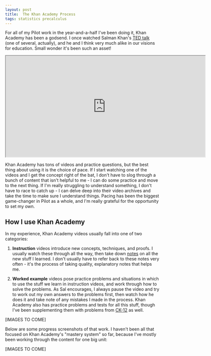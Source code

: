 ```yaml
---
layout: post
title:  The Khan Academy Process
tags: statistics precalculus
---
```


For all of my Pilot work in the year-and-a-half I've been doing it, Khan Academy has been a godsend. I once watched Salman Khan's [TED talk](https://www.youtube.com/watch?v=-MTRxRO5SRA) (one of several, actually), and he and I think very much alike in our visions for education. Small wonder it's been such an asset!

<iframe width="650" height="330" src="https://www.youtube.com/embed/-MTRxRO5SRA"></iframe>

Khan Academy has tons of videos and practice questions, but the best thing about using it is the choice of pace. If I start watching one of the videos and I get the concept right of the bat, I don't have to slog through a bunch of content that isn't helpful to me - I can do some practice and move to the next thing. If I'm really struggling to understand something, I don't have to race to catch up - I can delve deep into their video archives and take the time to make sure I understand things. Pacing has been the biggest game-changer in Pilot as a whole, and I'm really grateful for the opportunity to set my own.

## How I use Khan Academy

In my experience, Khan Academy videos usually fall into one of two categories:

1. __Instruction__ videos introduce new concepts, techniques, and proofs. I usually watch these through all the way, then take down [notes](../notes) on all the new stuff I learned. I don't usually have to refer back to these notes very often - it's the process of taking quality, explanatory notes that helps me.

2. __Worked example__ videos pose practice problems and situations in which to use the stuff we learn in instruction videos, and work through how to solve the problems. As Sal encourages, I always pause the video and try to work out my own answers to the problems first, then watch how he does it and take note of any mistakes I made in the process. Khan Academy also has practice problems and tests for all this stuff, though I've been supplementing them with problems from [CK-12]({{site.baseurl}}) as well.

[IMAGES TO COME]

Below are some progress screenshots of that work. I haven't been all that focused on Khan Academy's "mastery system" so far, because I've mostly been working through the content for one big unit:

[IMAGES TO COME]
